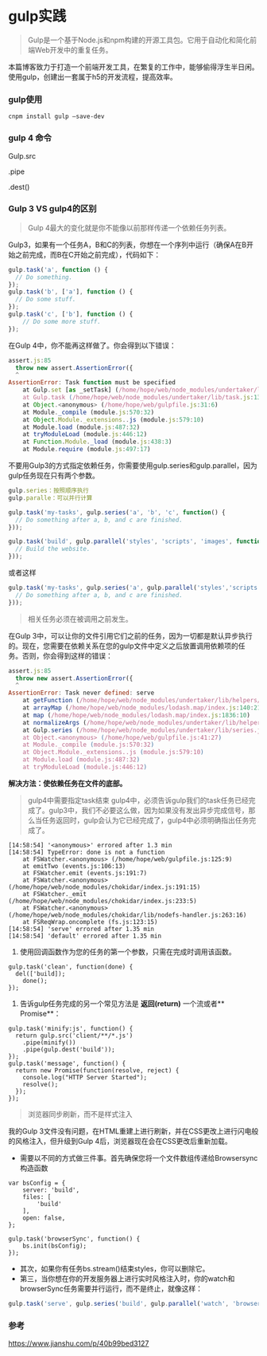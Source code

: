 # gulp实践

> Gulp是一个基于Node.js和npm构建的开源工具包。它用于自动化和简化前端Web开发中的重复任务。

本篇博客致力于打造一个前端开发工具，在繁复的工作中，能够偷得浮生半日闲。使用gulp，创建出一套属于h5的开发流程，提高效率。

### gulp使用

```shell
cnpm install gulp —save-dev
```

### gulp 4 命令



Gulp.src

.pipe

.dest()

### Gulp 3 VS gulp4的区别

> Gulp 4最大的变化就是你不能像以前那样传递一个依赖任务列表。

Gulp3，如果有一个任务A，B和C的列表，你想在一个序列中运行（确保A在B开始之前完成，而B在C开始之前完成），代码如下：

```javascript
gulp.task('a', function () {
  // Do something.
});
gulp.task('b', ['a'], function () {
  // Do some stuff.
});
gulp.task('c', ['b'], function () {
    // Do some more stuff.
});
```

在Gulp 4中，你不能再这样做了。你会得到以下错误：

```javascript
assert.js:85
  throw new assert.AssertionError({
  ^
AssertionError: Task function must be specified
    at Gulp.set [as _setTask] (/home/hope/web/node_modules/undertaker/lib/set-task.js:10:3)
    at Gulp.task (/home/hope/web/node_modules/undertaker/lib/task.js:13:8)
    at Object.<anonymous> (/home/hope/web/gulpfile.js:31:6)
    at Module._compile (module.js:570:32)
    at Object.Module._extensions..js (module.js:579:10)
    at Module.load (module.js:487:32)
    at tryModuleLoad (module.js:446:12)
    at Function.Module._load (module.js:438:3)
    at Module.require (module.js:497:17)
```

不要用Gulp3的方式指定依赖任务，你需要使用gulp.series和gulp.parallel，因为gulp任务现在只有两个参数。

```javascript
gulp.series：按照顺序执行
gulp.paralle：可以并行计算
```

```javascript
gulp.task('my-tasks', gulp.series('a', 'b', 'c', function() {
  // Do something after a, b, and c are finished.
}));
```

```javascript
gulp.task('build', gulp.parallel('styles', 'scripts', 'images', function () {
  // Build the website.
}));
```

或者这样

```javascript
gulp.task('my-tasks', gulp.series('a', gulp.parallel('styles','scripts', 'images'), 'b', 'c', function() {
  // Do something after a, b, and c are finished.
}));
```

> 相关任务必须在被调用之前发生。



在Gulp 3中，可以让你的文件引用它们之前的任务，因为一切都是默认异步执行的。现在，您需要在依赖关系在您的gulp文件中定义之后放置调用依赖项的任务。否则，你会得到这样的错误：

```javascript
assert.js:85
  throw new assert.AssertionError({
  ^
AssertionError: Task never defined: serve
    at getFunction (/home/hope/web/node_modules/undertaker/lib/helpers/normalizeArgs.js:15:5)
    at arrayMap (/home/hope/web/node_modules/lodash.map/index.js:140:21)
    at map (/home/hope/web/node_modules/lodash.map/index.js:1836:10)
    at normalizeArgs (/home/hope/web/node_modules/undertaker/lib/helpers/normalizeArgs.js:19:10)
    at Gulp.series (/home/hope/web/node_modules/undertaker/lib/series.js:13:14)
    at Object.<anonymous> (/home/hope/web/gulpfile.js:41:27)
    at Module._compile (module.js:570:32)
    at Object.Module._extensions..js (module.js:579:10)
    at Module.load (module.js:487:32)
    at tryModuleLoad (module.js:446:12)
```

**解决方法：使依赖任务在文件的底部。**

> gulp4中需要指定task结束
> gulp4中，必须告诉gulp我们的task任务已经完成了。gulp3中，我们不必要这么做，因为如果没有发出异步完成信号，那么当任务返回时，gulp会认为它已经完成了，gulp4中必须明确指出任务完成了。

```
[14:58:54] '<anonymous>' errored after 1.3 min
[14:58:54] TypeError: done is not a function
    at FSWatcher.<anonymous> (/home/hope/web/gulpfile.js:125:9)
    at emitTwo (events.js:106:13)
    at FSWatcher.emit (events.js:191:7)
    at FSWatcher.<anonymous> (/home/hope/web/node_modules/chokidar/index.js:191:15)
    at FSWatcher._emit (/home/hope/web/node_modules/chokidar/index.js:233:5)
    at FSWatcher.<anonymous> (/home/hope/web/node_modules/chokidar/lib/nodefs-handler.js:263:16)
    at FSReqWrap.oncomplete (fs.js:123:15)
[14:58:54] 'serve' errored after 1.35 min
[14:58:54] 'default' errored after 1.35 min

```



1. 使用回调函数作为您的任务的第一个参数，只需在完成时调用该函数。

```
gulp.task('clean', function(done) {
  del(['build]);
    done();
});
```

1. 告诉gulp任务完成的另一个常见方法是 **返回(return)** 一个流或者** Promise**：

```
gulp.task('minify:js', function() {
  return gulp.src('client/**/*.js')
    .pipe(minify())
    .pipe(gulp.dest('build'));
});
gulp.task('message', function() {
  return new Promise(function(resolve, reject) {
    console.log("HTTP Server Started");
    resolve();
  });
});
```

> 浏览器同步刷新，而不是样式注入

我的Gulp 3文件没有问题，在HTML重建上进行刷新，并在CSS更改上进行闪电般的风格注入，但升级到Gulp 4后，浏览器现在会在CSS更改后重新加载。

- 需要以不同的方式做三件事。首先确保您将一个文件数组传递给Browsersync构造函数

```
var bsConfig = {
    server: 'build',
    files: [
        'build'
    ],
    open: false,
};

gulp.task('browserSync', function() {
    bs.init(bsConfig);
});
```

- 其次，如果你有任务bs.stream()结束styles，你可以删除它。
- 第三，当你想在你的开发服务器上进行实时风格注入时，你的watch和browserSync任务需要并行运行，而不是终止，就像这样：

```javascript
gulp.task('serve', gulp.series('build', gulp.parallel('watch', 'browserSync')));
```



### 参考

<https://www.jianshu.com/p/40b99bed3127>

